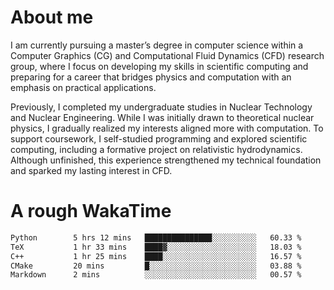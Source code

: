 # About me

I am currently pursuing a master’s degree in computer science within a Computer Graphics (CG) and Computational Fluid Dynamics (CFD) research group, where I focus on developing my skills in scientific computing and preparing for a career that bridges physics and computation with an emphasis on practical applications.

Previously, I completed my undergraduate studies in Nuclear Technology and Nuclear Engineering. While I was initially drawn to theoretical nuclear physics, I gradually realized my interests aligned more with computation. To support coursework, I self-studied programming and explored scientific computing, including a formative project on relativistic hydrodynamics. Although unfinished, this experience strengthened my technical foundation and sparked my lasting interest in CFD.

# A rough WakaTime

<!--START_SECTION:waka-->

```txt
Python        5 hrs 12 mins   ███████████████░░░░░░░░░░   60.33 %
TeX           1 hr 33 mins    ████▓░░░░░░░░░░░░░░░░░░░░   18.03 %
C++           1 hr 25 mins    ████░░░░░░░░░░░░░░░░░░░░░   16.57 %
CMake         20 mins         █░░░░░░░░░░░░░░░░░░░░░░░░   03.88 %
Markdown      2 mins          ░░░░░░░░░░░░░░░░░░░░░░░░░   00.57 %
```

<!--END_SECTION:waka-->
